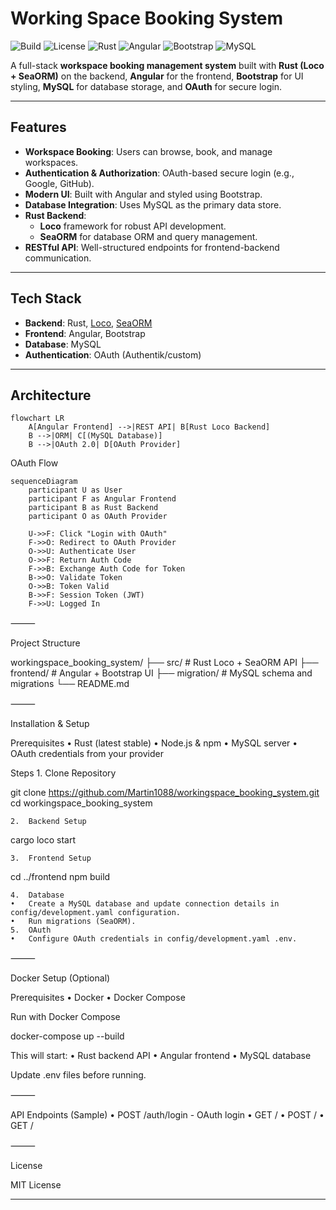 # Working Space Booking System

![Build](https://img.shields.io/github/actions/workflow/status/Martin1088/workingspace_booking_system/ci.yml?branch=main)
![License](https://img.shields.io/github/license/Martin1088/workingspace_booking_system)
![Rust](https://img.shields.io/badge/Rust-1.80+-orange)
![Angular](https://img.shields.io/badge/Angular-17+-red)
![Bootstrap](https://img.shields.io/badge/Bootstrap-5-blue)
![MySQL](https://img.shields.io/badge/MySQL-8-blue)

A full-stack **workspace booking management system** built with **Rust (Loco + SeaORM)** on the backend, **Angular** for the frontend, **Bootstrap** for UI styling, **MySQL** for database storage, and **OAuth** for secure login.

---

## Features

- **Workspace Booking**: Users can browse, book, and manage workspaces.
- **Authentication & Authorization**: OAuth-based secure login (e.g., Google, GitHub).
- **Modern UI**: Built with Angular and styled using Bootstrap.
- **Database Integration**: Uses MySQL as the primary data store.
- **Rust Backend**:
  - **Loco** framework for robust API development.
  - **SeaORM** for database ORM and query management.
- **RESTful API**: Well-structured endpoints for frontend-backend communication.

---

## Tech Stack

- **Backend**: Rust, [Loco](https://github.com/loco-rs/loco), [SeaORM](https://www.sea-ql.org/SeaORM/)
- **Frontend**: Angular, Bootstrap
- **Database**: MySQL
- **Authentication**: OAuth (Authentik/custom)

---

## Architecture

```mermaid
flowchart LR
    A[Angular Frontend] -->|REST API| B[Rust Loco Backend]
    B -->|ORM| C[(MySQL Database)]
    B -->|OAuth 2.0| D[OAuth Provider]
```

OAuth Flow

```mermaid
sequenceDiagram
    participant U as User
    participant F as Angular Frontend
    participant B as Rust Backend
    participant O as OAuth Provider

    U->>F: Click "Login with OAuth"
    F->>O: Redirect to OAuth Provider
    O->>U: Authenticate User
    O->>F: Return Auth Code
    F->>B: Exchange Auth Code for Token
    B->>O: Validate Token
    O->>B: Token Valid
    B->>F: Session Token (JWT)
    F->>U: Logged In
```

⸻

Project Structure

workingspace_booking_system/
├── src/               # Rust Loco + SeaORM API
├── frontend/          # Angular + Bootstrap UI
├── migration/         # MySQL schema and migrations
└── README.md


⸻

Installation & Setup

Prerequisites
	•	Rust (latest stable)
	•	Node.js & npm
	•	MySQL server
	•	OAuth credentials from your provider

Steps
	1.	Clone Repository

git clone https://github.com/Martin1088/workingspace_booking_system.git
cd workingspace_booking_system


	2.	Backend Setup

cargo loco start


	3.	Frontend Setup

cd ../frontend
npm build


	4.	Database
	•	Create a MySQL database and update connection details in config/development.yaml configuration.
	•	Run migrations (SeaORM).
	5.	OAuth
	•	Configure OAuth credentials in config/development.yaml .env.

⸻

Docker Setup (Optional)

Prerequisites
	•	Docker
	•	Docker Compose

Run with Docker Compose

docker-compose up --build

This will start:
	•	Rust backend API
	•	Angular frontend
	•	MySQL database

Update .env files before running.

⸻

API Endpoints (Sample)
	•	POST /auth/login - OAuth login
	•	GET /
	•	POST /
	•	GET /

⸻

License

MIT License

---

